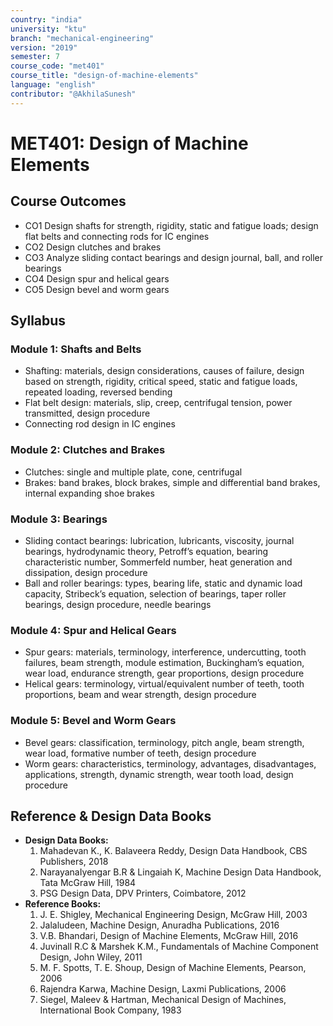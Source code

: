 ```yaml
---
country: "india"
university: "ktu"
branch: "mechanical-engineering"
version: "2019"
semester: 7
course_code: "met401"
course_title: "design-of-machine-elements"
language: "english"
contributor: "@AkhilaSunesh"
---
```

# MET401: Design of Machine Elements

## Course Outcomes
* CO1 Design shafts for strength, rigidity, static and fatigue loads; design flat belts and connecting rods for IC engines  
* CO2 Design clutches and brakes  
* CO3 Analyze sliding contact bearings and design journal, ball, and roller bearings  
* CO4 Design spur and helical gears  
* CO5 Design bevel and worm gears  

## Syllabus

### Module 1: Shafts and Belts
* Shafting: materials, design considerations, causes of failure, design based on strength, rigidity, critical speed, static and fatigue loads, repeated loading, reversed bending  
* Flat belt design: materials, slip, creep, centrifugal tension, power transmitted, design procedure  
* Connecting rod design in IC engines  

### Module 2: Clutches and Brakes
* Clutches: single and multiple plate, cone, centrifugal  
* Brakes: band brakes, block brakes, simple and differential band brakes, internal expanding shoe brakes  

### Module 3: Bearings
* Sliding contact bearings: lubrication, lubricants, viscosity, journal bearings, hydrodynamic theory, Petroff’s equation, bearing characteristic number, Sommerfeld number, heat generation and dissipation, design procedure  
* Ball and roller bearings: types, bearing life, static and dynamic load capacity, Stribeck’s equation, selection of bearings, taper roller bearings, design procedure, needle bearings  

### Module 4: Spur and Helical Gears
* Spur gears: materials, terminology, interference, undercutting, tooth failures, beam strength, module estimation, Buckingham’s equation, wear load, endurance strength, gear proportions, design procedure  
* Helical gears: terminology, virtual/equivalent number of teeth, tooth proportions, beam and wear strength, design procedure  

### Module 5: Bevel and Worm Gears
* Bevel gears: classification, terminology, pitch angle, beam strength, wear load, formative number of teeth, design procedure  
* Worm gears: characteristics, terminology, advantages, disadvantages, applications, strength, dynamic strength, wear tooth load, design procedure  

## Reference & Design Data Books
* **Design Data Books:**  
  1. Mahadevan K., K. Balaveera Reddy, Design Data Handbook, CBS Publishers, 2018  
  2. NarayanaIyengar B.R & Lingaiah K, Machine Design Data Handbook, Tata McGraw Hill, 1984  
  3. PSG Design Data, DPV Printers, Coimbatore, 2012  
* **Reference Books:**  
  1. J. E. Shigley, Mechanical Engineering Design, McGraw Hill, 2003  
  2. Jalaludeen, Machine Design, Anuradha Publications, 2016  
  3. V.B. Bhandari, Design of Machine Elements, McGraw Hill, 2016  
  4. Juvinall R.C & Marshek K.M., Fundamentals of Machine Component Design, John Wiley, 2011  
  5. M. F. Spotts, T. E. Shoup, Design of Machine Elements, Pearson, 2006  
  6. Rajendra Karwa, Machine Design, Laxmi Publications, 2006  
  7. Siegel, Maleev & Hartman, Mechanical Design of Machines, International Book Company, 1983
